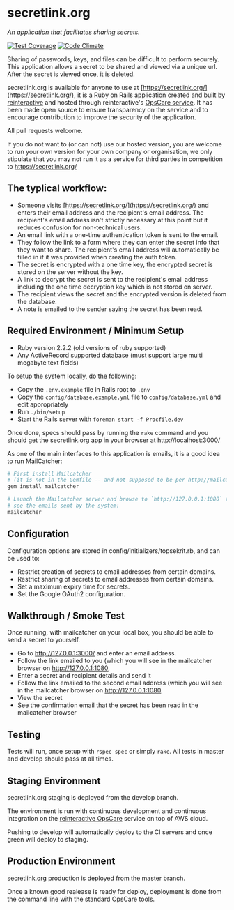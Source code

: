 secretlink.org
==============================================

_An application that facilitates sharing secrets._

[![Test Coverage](https://codeclimate.com/repos/5848e0abc73d236cfb0008a6/badges/3092c9a55640812a1290/coverage.svg)](https://codeclimate.com/repos/5848e0abc73d236cfb0008a6/coverage)
[![Code Climate](https://codeclimate.com/repos/5848e0abc73d236cfb0008a6/badges/3092c9a55640812a1290/gpa.svg)](https://codeclimate.com/repos/5848e0abc73d236cfb0008a6/feed)

Sharing of passwords, keys, and files can be difficult to perform securely. This
application allows a secret to be shared and viewed via a unique url. After the
secret is viewed once, it is deleted.

secretlink.org is available for anyone to use at [https://secretlink.org/](https://secretlink.org/),
it is a Ruby on Rails application created and built by [reinteractive](https://reinteractive.net/)
and hosted through reinteractive's [OpsCare service](https://reinteractive.net/service/ops-care).
It has been made open source to ensure transparency on the service and to encourage contribution
to improve the security of the application.

All pull requests welcome.

If you do not want to (or can not) use our hosted version, you are welcome to run
your own version for your own company or organisation, we only stipulate that you
may not run it as a service for third parties in competition to https://secretlink.org/


The typlical workflow:
---------------------------

- Someone visits [https://secretlink.org/](https://secretlink.org/) and enters their email
  address and the recipient's email address. The recipient's email address isn't strictly necessary at this point but it reduces confusion for non-technical users.
- An email link with a one-time authentication token is sent to the email.
- They follow the link to a form where they can enter the secret info that they want
  to share. The recipient's email address will automatically be filled in if it was provided when creating the auth token.
- The secret is encrypted with a one time key, the encrypted secret is stored on the
  server without the key.
- A link to decrypt the secret is sent to the recipient's email address including the
  one time decryption key which is not stored on server.
- The recipient views the secret and the encrypted version is deleted from the
  database.
- A note is emailed to the sender saying the secret has been read.


Required Environment / Minimum Setup
----------------------------------------------

* Ruby version 2.2.2 (old versions of ruby supported)
* Any ActiveRecord supported database (must support large multi megabyte text fields)

To setup the system locally, do the following:

- Copy the `.env.example` file in Rails root to `.env`
- Copy the `config/database.example.yml` file to `config/database.yml` and edit
  appropriately
- Run `./bin/setup`
- Start the Rails server with `foreman start -f Procfile.dev`

Once done, specs should pass by running the `rake` command and you should get
the secretlink.org app in your browser at http://localhost:3000/

As one of the main interfaces to this application is emails, it is a good idea to run
MailCatcher:

```bash
# First install Mailcatcher
# (it is not in the Gemfile -- and not supposed to be per http://mailcatcher.me/)
gem install mailcatcher

# Launch the Mailcatcher server and browse to `http://127.0.0.1:1080` to
# see the emails sent by the system:
mailcatcher
```


Configuration
----------------------------------------------

Configuration options are stored in config/initializers/topsekrit.rb, and can
be used to:

- Restrict creation of secrets to email addresses from certain domains.
- Restrict sharing of secrets to email addresses from certain domains.
- Set a maximum expiry time for secrets.
- Set the Google OAuth2 configuration.


Walkthrough / Smoke Test
----------------------------------------------

Once running, with mailcatcher on your local box, you should be able to send a
secret to yourself.

- Go to http://127.0.0.1:3000/ and enter an email address.
- Follow the link emailed to you (which you will see in the mailcatcher
  browser on http://127.0.0.1:1080,
- Enter a secret and recipient details and send it
- Follow the link emailed to the second email address (which you will see
  in the mailcatcher browser on http://127.0.0.1:1080
- View the secret
- See the confirmation email that the secret has been read in the mailcatcher
  browser


Testing
----------------------------------------------

Tests will run, once setup with `rspec spec` or simply `rake`. All tests in
master and develop should pass at all times.


Staging Environment
----------------------------------------------

secretlink.org staging is deployed from the develop branch.

The environment is run with continuous development and continuous integration
on the [reinteractive OpsCare](https://reinteractive.net/service/ops-care)
service on top of AWS cloud.

Pushing to develop will automatically deploy to the CI servers and once green
will deploy to staging.


Production Environment
----------------------------------------------

secretlink.org production is deployed from the master branch.

Once a known good realease is ready for deploy, deployment is done from the
command line with the standard OpsCare tools.

